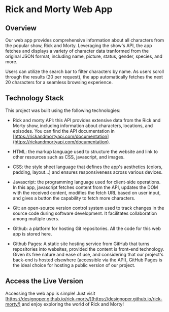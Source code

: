# Rick and Morty Web App

## Overview

Our web app provides comprehensive information about all characters from the popular show, Rick and Morty. Leveraging the show's API, the app fetches and displays a variety of character data tranformed from the original JSON format, including name, picture, status, gender, species, and more.

Users can utilize the search bar to filter characters by name. As users scroll through the results (20 per request), the app automatically fetches the next 20 characters for a seamless browsing experience.

## Technology Stack

This project was built using the following technologies:

* Rick and morty API: this API provides extensive data from the Rick and Morty show, including information about characters, locations, and episodes. You can find the API documentation in [https://rickandmortyapi.com/documentation](https://rickandmortyapi.com/documentation).

* HTML: the markup language used to structure the website and link to other resources such as CSS, javascript, and images.

* CSS: the style sheet language that defines the app's aesthetics (colors, padding, layout...) and ensures responsiveness across various devices.

* Javascript: the programming language used for client-side operations. In this app, javascript fetches content from the API, updates the DOM with the received content, modifies the fetch URL based on user input, and gives a button the capability to fetch more characters.

* Git: an open-source version control system used to track changes in the source code during software development. It facilitates collaboration among multiple users.

* Github: a platform for hosting Git repositories. All the code for this web app is stored here.

* Github Pages: A static site hosting service from GitHub that turns repositories into websites, provided the content is front-end technology. Given its free nature and ease of use, and considering that our project's back-end is hosted elsewhere (accessible via the API), GitHub Pages is the ideal choice for hosting a public version of our project.

## Access the Live Version

Accessing the web app is simple! Just visit [https://designoper.github.io/rick-morty/](https://designoper.github.io/rick-morty/) and enjoy exploring the world of Rick and Morty!
